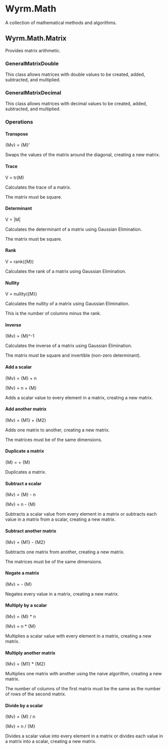 # Wyrm.Math
A collection of mathematical methods and algorithms.
## Wyrm.Math.Matrix
Provides matrix arithmetic.
### GeneralMatrixDouble
This class allows matrices with double values to be created, added, subtracted, and multiplied.
### GeneralMatrixDecimal
This class allows matrices with decimal values to be created, added, subtracted, and multiplied.
### Operations
#### Transpose
{Mv} = {M}'

Swaps the values of the matrix around the diagonal, creating a new matrix.
#### Trace
V = tr(M)

Calculates the trace of a matrix.

The matrix must be square.
#### Determinant
V = |M|

Calculates the determinant of a matrix using Gaussian Elimination.

The matrix must be square.
#### Rank
V = rank({M})

Calculates the rank of a matrix using Gaussian Elimination.
#### Nullity
V = nullity({M})

Calculates the nullity of a matrix using Gaussian Elimination.

This is the number of columns minus the rank.
#### Inverse
{Mv} = {M}^-1

Calculates the inverse of a matrix using Gaussian Elimination.

The matrix must be square and invertible (non-zero determinant).
#### Add a scalar
{Mv} = {M} + n

{Mv} = n + {M}

Adds a scalar value to every element in a matrix, creating a new matrix.
#### Add another matrix
{Mv} = {M1} + {M2}

Adds one matrix to another, creating a new matrix.

The matrices must be of the same dimensions.
#### Duplicate a matrix
{M} = + {M}

Duplicates a matrix.
#### Subtract a scalar
{Mv} = {M} - n

{Mv} = n - {M}

Subtracts a scalar value from every element in a matrix or subtracts each value in a matrix from a scalar, creating a new matrix.
#### Subtract another matrix
{Mv} = {M1} - {M2}

Subtracts one matrix from another, creating a new matrix.

The matrices must be of the same dimensions.
#### Negate a matrix
{Mv} = - {M}

Negates every value in a matrix, creating a new matrix.
#### Multiply by a scalar
{Mv} = {M} * n

{Mv} = n * {M}

Multiplies a scalar value with every element in a matrix, creating a new matrix.
#### Multiply another matrix
{Mv} = {M1} * {M2}

Multiplies one matrix with another using the naive algorithm, creating a new matrix.

The number of columns of the first matrix must be the same as the number of rows of the second matrix.
#### Divide by a scalar
{Mv} = {M} / n

{Mv} = n / {M}

Divides a scalar value into every element in a matrix or divides each value in a matrix into a scalar, creating a new matrix.
